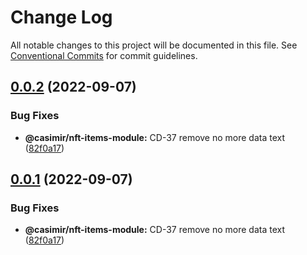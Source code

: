 # Change Log

All notable changes to this project will be documented in this file.
See [Conventional Commits](https://conventionalcommits.org) for commit guidelines.

## [0.0.2](https://github.com/DEIPworld/deip-modules/compare/v1.394.0...v0.0.2) (2022-09-07)


### Bug Fixes

* **@casimir/nft-items-module:** CD-37 remove no more data text ([82f0a17](https://github.com/DEIPworld/deip-modules/commit/82f0a17f54e93dc5612d1d7fb68dc578fe5e8e59))





## [0.0.1](https://github.com/DEIPworld/deip-modules/compare/v1.394.0...v0.0.1) (2022-09-07)


### Bug Fixes

* **@casimir/nft-items-module:** CD-37 remove no more data text ([82f0a17](https://github.com/DEIPworld/deip-modules/commit/82f0a17f54e93dc5612d1d7fb68dc578fe5e8e59))
